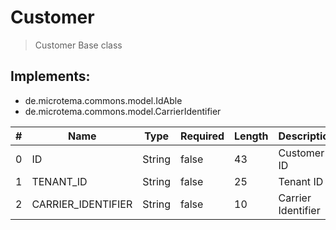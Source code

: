 # Customer

> Customer Base class

## Implements: 
* de.microtema.commons.model.IdAble
* de.microtema.commons.model.CarrierIdentifier

| # | Name | Type | Required | Length | Description |
| --- | --- | --- | --- | --- | --- |
| 0| ID | String | false | 43 | Customer ID |
| 1| TENANT_ID | String | false | 25 | Tenant ID |
| 2| CARRIER_IDENTIFIER | String | false | 10 | Carrier Identifier |
